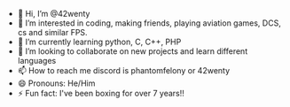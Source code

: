 - 👋 Hi, I’m @42wenty
- 👀 I’m interested in coding, making friends, playing aviation games, DCS, cs and similar FPS.
- 🌱 I’m currently learning python, C, C++, PHP
- 💞️ I’m looking to collaborate on new projects and learn different languages
- 📫 How to reach me discord is phantomfelony or 42wenty
- 😄 Pronouns: He/Him
- ⚡ Fun fact: I've been boxing for over 7 years!!

<!---
42wenty/42wenty is a ✨ special ✨ repository because its `README.md` (this file) appears on your GitHub profile.
You can click the Preview link to take a look at your changes.
--->
